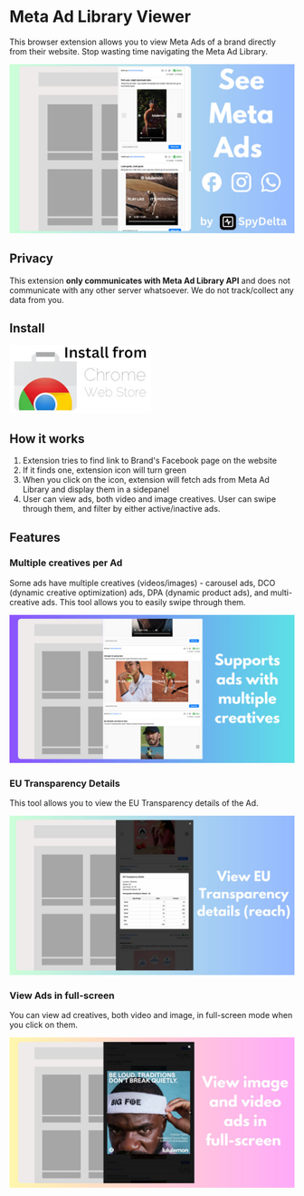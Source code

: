 
# Meta Ad Library Viewer

This browser extension allows you to view Meta Ads of a brand directly from their website. Stop wasting time navigating the Meta Ad Library.

![hero_img](images/1.jpg)

## Privacy

This extension **only communicates with Meta Ad Library API** and does not communicate with any other server whatsoever. We do not track/collect any data from you.

## Install

[![Install from Chrome Web Store](images/Install.jpg)](https://chromewebstore.google.com/detail/meta-ad-library-viewer/pfkdopffhebfaibjpedbgkmocbdlhcoa)

## How it works

1. Extension tries to find link to Brand's Facebook page on the website
2. If it finds one, extension icon will turn green
3. When you click on the icon, extension will fetch ads from Meta Ad Library and display them in a sidepanel
4. User can view ads, both video and image creatives. User can swipe through them, and filter by either active/inactive ads.

## Features

### Multiple creatives per Ad

Some ads have multiple creatives (videos/images) - carousel ads, DCO (dynamic creative optimization) ads, DPA (dynamic product ads), and multi-creative ads. This tool allows you to easily swipe through them.

![hero_img](images/3.jpg)

### EU Transparency Details

This tool allows you to view the EU Transparency details of the Ad.

![hero_img](images/4.jpg)

### View Ads in full-screen

You can view ad creatives, both video and image, in full-screen mode when you click on them.

![hero_img](images/2.jpg)




